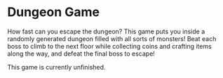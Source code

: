 # Dungeon Game
How fast can you escape the dungeon? This game puts you inside a randomly generated dungeon filled with all sorts of monsters! Beat each boss to climb to the next floor while collecting coins and crafting items along the way, and defeat the final boss to escape!

This game is currently unfinished.
